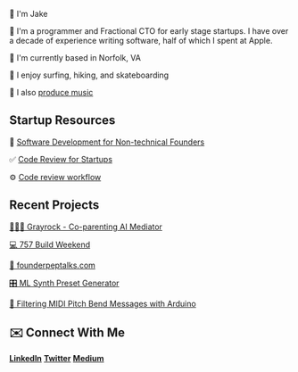 👋 I'm Jake

🤖 I'm a programmer and Fractional CTO for early stage startups. I have over a decade of experience writing software, half of which I spent at Apple.

📍 I'm currently based in Norfolk, VA

🌊 I enjoy surfing, hiking, and skateboarding

🎹 I also [produce music](http://linktr.ee/prophi.see)

## Startup Resources

📱 [Software Development for Non-technical Founders](https://www.notion.so/Software-Development-for-Non-technical-Founders-194ea45a39a44be5b7de13eb2891c6ba?pvs=21)

✅ [Code Review for Startups](https://www.notion.so/Code-Review-for-Startups-1087b5b0eb804efa88bc34aa934ed211?pvs=21) 

⚙️ [Code review workflow](https://www.notion.so/Code-review-workflow-4a5ab49f5ab547c894423101934a9c8b?pvs=21) 

## Recent Projects

[👨‍👩‍👦 Grayrock - Co-parenting AI Mediator](https://joingrayrock.com)

[💻 757 Build Weekend](https://757startupstudios.notion.site/757-Build-Weekend-1e255c587c1544cfbc742ba8dc21c0c8)

[🚨 founderpeptalks.com](http://founderpeptalks.com)

[🎛️ ML Synth Preset Generator](https://github.com/jakespracher/ml-synth-preset-generator)

[🎹 Filtering MIDI Pitch Bend Messages with Arduino](https://jakespracher.medium.com/filtering-midi-pitch-bend-messages-using-arduino-b2dfdfd9ec80)

## ✉️ Connect With Me
[**LinkedIn**](http://linkedin.com/in/jakespracher/) [**Twitter**](http://twitter.com/jakespracher) [**Medium**](https://medium.com/@jakespracher)


<!--
**jakespracher/Jakespracher** is a ✨ _special_ ✨ repository because its `README.md` (this file) appears on your GitHub profile.

Here are some ideas to get you started:

- 🔭 I’m currently working on ...
- 🌱 I’m currently learning ...
- 👯 I’m looking to collaborate on ...
- 🤔 I’m looking for help with ...
- 💬 Ask me about ...
- 📫 How to reach me: ...
- 😄 Pronouns: ...
- ⚡ Fun fact: ...
-->
